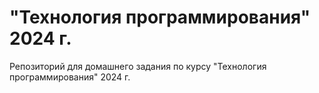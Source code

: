 # "Технология программирования" 2024 г.

Репозиторий для домашнего задания по курсу "Технология программирования" 2024 г.

